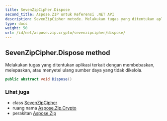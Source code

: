 ```yaml
---
title: SevenZipCipher.Dispose
second_title: Aspose.ZIP untuk Referensi .NET API
description: SevenZipCipher metode. Melakukan tugas yang ditentukan aplikasi terkait dengan membebaskan melepaskan atau menyetel ulang sumber daya yang tidak dikelola.
type: docs
weight: 50
url: /id/net/aspose.zip.crypto/sevenzipcipher/dispose/
---
```

## SevenZipCipher.Dispose method

Melakukan tugas yang ditentukan aplikasi terkait dengan membebaskan, melepaskan, atau menyetel ulang sumber daya yang tidak dikelola.

```csharp
public abstract void Dispose()
```

### Lihat juga

* class [SevenZipCipher](../)
* ruang nama [Aspose.Zip.Crypto](../../sevenzipcipher/)
* perakitan [Aspose.Zip](../../../)


